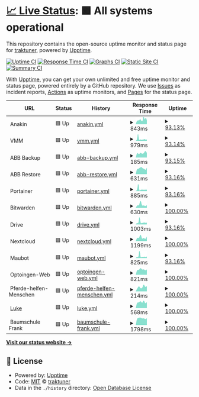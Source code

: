 # [📈 Live Status](https://status.oncloud.at): <!--live status--> **🟩 All systems operational**

This repository contains the open-source uptime monitor and status page for [traktuner](https://status.oncloud.at), powered by [Upptime](https://github.com/upptime/upptime).

[![Uptime CI](https://github.com/traktuner/status/workflows/Uptime%20CI/badge.svg)](https://github.com/traktuner/status/actions?query=workflow%3A%22Uptime+CI%22)
[![Response Time CI](https://github.com/traktuner/status/workflows/Response%20Time%20CI/badge.svg)](https://github.com/traktuner/status/actions?query=workflow%3A%22Response+Time+CI%22)
[![Graphs CI](https://github.com/traktuner/status/workflows/Graphs%20CI/badge.svg)](https://github.com/traktuner/status/actions?query=workflow%3A%22Graphs+CI%22)
[![Static Site CI](https://github.com/traktuner/status/workflows/Static%20Site%20CI/badge.svg)](https://github.com/traktuner/status/actions?query=workflow%3A%22Static+Site+CI%22)
[![Summary CI](https://github.com/traktuner/status/workflows/Summary%20CI/badge.svg)](https://github.com/traktuner/status/actions?query=workflow%3A%22Summary+CI%22)

With [Upptime](https://upptime.js.org), you can get your own unlimited and free uptime monitor and status page, powered entirely by a GitHub repository. We use [Issues](https://github.com/traktuner/status/issues) as incident reports, [Actions](https://github.com/traktuner/status/actions) as uptime monitors, and [Pages](https://status.oncloud.at) for the status page.

<!--start: status pages-->
<!-- This summary is generated by Upptime (https://github.com/upptime/upptime) -->
<!-- Do not edit this manually, your changes will be overwritten -->
<!-- prettier-ignore -->
| URL | Status | History | Response Time | Uptime |
| --- | ------ | ------- | ------------- | ------ |
| <img alt="" src="https://www.synology.com/img/company/branding/synology_logo_variations2-4.jpg" height="13"> Anakin | 🟩 Up | [anakin.yml](https://github.com/traktuner/status/commits/HEAD/history/anakin.yml) | <details><summary><img alt="Response time graph" src="./graphs/anakin/response-time-week.png" height="20"> 843ms</summary><br><a href="https://status.oncloud.at/history/anakin"><img alt="Response time 705" src="https://img.shields.io/endpoint?url=https%3A%2F%2Fraw.githubusercontent.com%2Ftraktuner%2Fstatus%2FHEAD%2Fapi%2Fanakin%2Fresponse-time.json"></a><br><a href="https://status.oncloud.at/history/anakin"><img alt="24-hour response time 658" src="https://img.shields.io/endpoint?url=https%3A%2F%2Fraw.githubusercontent.com%2Ftraktuner%2Fstatus%2FHEAD%2Fapi%2Fanakin%2Fresponse-time-day.json"></a><br><a href="https://status.oncloud.at/history/anakin"><img alt="7-day response time 843" src="https://img.shields.io/endpoint?url=https%3A%2F%2Fraw.githubusercontent.com%2Ftraktuner%2Fstatus%2FHEAD%2Fapi%2Fanakin%2Fresponse-time-week.json"></a><br><a href="https://status.oncloud.at/history/anakin"><img alt="30-day response time 709" src="https://img.shields.io/endpoint?url=https%3A%2F%2Fraw.githubusercontent.com%2Ftraktuner%2Fstatus%2FHEAD%2Fapi%2Fanakin%2Fresponse-time-month.json"></a><br><a href="https://status.oncloud.at/history/anakin"><img alt="1-year response time 705" src="https://img.shields.io/endpoint?url=https%3A%2F%2Fraw.githubusercontent.com%2Ftraktuner%2Fstatus%2FHEAD%2Fapi%2Fanakin%2Fresponse-time-year.json"></a></details> | <details><summary><a href="https://status.oncloud.at/history/anakin">93.13%</a></summary><a href="https://status.oncloud.at/history/anakin"><img alt="All-time uptime 98.92%" src="https://img.shields.io/endpoint?url=https%3A%2F%2Fraw.githubusercontent.com%2Ftraktuner%2Fstatus%2FHEAD%2Fapi%2Fanakin%2Fuptime.json"></a><br><a href="https://status.oncloud.at/history/anakin"><img alt="24-hour uptime 100.00%" src="https://img.shields.io/endpoint?url=https%3A%2F%2Fraw.githubusercontent.com%2Ftraktuner%2Fstatus%2FHEAD%2Fapi%2Fanakin%2Fuptime-day.json"></a><br><a href="https://status.oncloud.at/history/anakin"><img alt="7-day uptime 93.13%" src="https://img.shields.io/endpoint?url=https%3A%2F%2Fraw.githubusercontent.com%2Ftraktuner%2Fstatus%2FHEAD%2Fapi%2Fanakin%2Fuptime-week.json"></a><br><a href="https://status.oncloud.at/history/anakin"><img alt="30-day uptime 98.42%" src="https://img.shields.io/endpoint?url=https%3A%2F%2Fraw.githubusercontent.com%2Ftraktuner%2Fstatus%2FHEAD%2Fapi%2Fanakin%2Fuptime-month.json"></a><br><a href="https://status.oncloud.at/history/anakin"><img alt="1-year uptime 98.92%" src="https://img.shields.io/endpoint?url=https%3A%2F%2Fraw.githubusercontent.com%2Ftraktuner%2Fstatus%2FHEAD%2Fapi%2Fanakin%2Fuptime-year.json"></a></details>
| <img alt="" src="https://www.synology.com/img/company/branding/synology_logo_variations2-4.jpg" height="13"> VMM | 🟩 Up | [vmm.yml](https://github.com/traktuner/status/commits/HEAD/history/vmm.yml) | <details><summary><img alt="Response time graph" src="./graphs/vmm/response-time-week.png" height="20"> 979ms</summary><br><a href="https://status.oncloud.at/history/vmm"><img alt="Response time 808" src="https://img.shields.io/endpoint?url=https%3A%2F%2Fraw.githubusercontent.com%2Ftraktuner%2Fstatus%2FHEAD%2Fapi%2Fvmm%2Fresponse-time.json"></a><br><a href="https://status.oncloud.at/history/vmm"><img alt="24-hour response time 713" src="https://img.shields.io/endpoint?url=https%3A%2F%2Fraw.githubusercontent.com%2Ftraktuner%2Fstatus%2FHEAD%2Fapi%2Fvmm%2Fresponse-time-day.json"></a><br><a href="https://status.oncloud.at/history/vmm"><img alt="7-day response time 979" src="https://img.shields.io/endpoint?url=https%3A%2F%2Fraw.githubusercontent.com%2Ftraktuner%2Fstatus%2FHEAD%2Fapi%2Fvmm%2Fresponse-time-week.json"></a><br><a href="https://status.oncloud.at/history/vmm"><img alt="30-day response time 718" src="https://img.shields.io/endpoint?url=https%3A%2F%2Fraw.githubusercontent.com%2Ftraktuner%2Fstatus%2FHEAD%2Fapi%2Fvmm%2Fresponse-time-month.json"></a><br><a href="https://status.oncloud.at/history/vmm"><img alt="1-year response time 808" src="https://img.shields.io/endpoint?url=https%3A%2F%2Fraw.githubusercontent.com%2Ftraktuner%2Fstatus%2FHEAD%2Fapi%2Fvmm%2Fresponse-time-year.json"></a></details> | <details><summary><a href="https://status.oncloud.at/history/vmm">93.14%</a></summary><a href="https://status.oncloud.at/history/vmm"><img alt="All-time uptime 98.91%" src="https://img.shields.io/endpoint?url=https%3A%2F%2Fraw.githubusercontent.com%2Ftraktuner%2Fstatus%2FHEAD%2Fapi%2Fvmm%2Fuptime.json"></a><br><a href="https://status.oncloud.at/history/vmm"><img alt="24-hour uptime 100.00%" src="https://img.shields.io/endpoint?url=https%3A%2F%2Fraw.githubusercontent.com%2Ftraktuner%2Fstatus%2FHEAD%2Fapi%2Fvmm%2Fuptime-day.json"></a><br><a href="https://status.oncloud.at/history/vmm"><img alt="7-day uptime 93.14%" src="https://img.shields.io/endpoint?url=https%3A%2F%2Fraw.githubusercontent.com%2Ftraktuner%2Fstatus%2FHEAD%2Fapi%2Fvmm%2Fuptime-week.json"></a><br><a href="https://status.oncloud.at/history/vmm"><img alt="30-day uptime 98.42%" src="https://img.shields.io/endpoint?url=https%3A%2F%2Fraw.githubusercontent.com%2Ftraktuner%2Fstatus%2FHEAD%2Fapi%2Fvmm%2Fuptime-month.json"></a><br><a href="https://status.oncloud.at/history/vmm"><img alt="1-year uptime 98.91%" src="https://img.shields.io/endpoint?url=https%3A%2F%2Fraw.githubusercontent.com%2Ftraktuner%2Fstatus%2FHEAD%2Fapi%2Fvmm%2Fuptime-year.json"></a></details>
| <img alt="" src="https://www.synology.com/img/company/branding/synology_logo_variations2-4.jpg" height="13"> ABB Backup | 🟩 Up | [abb-backup.yml](https://github.com/traktuner/status/commits/HEAD/history/abb-backup.yml) | <details><summary><img alt="Response time graph" src="./graphs/abb-backup/response-time-week.png" height="20"> 185ms</summary><br><a href="https://status.oncloud.at/history/abb-backup"><img alt="Response time 157" src="https://img.shields.io/endpoint?url=https%3A%2F%2Fraw.githubusercontent.com%2Ftraktuner%2Fstatus%2FHEAD%2Fapi%2Fabb-backup%2Fresponse-time.json"></a><br><a href="https://status.oncloud.at/history/abb-backup"><img alt="24-hour response time 208" src="https://img.shields.io/endpoint?url=https%3A%2F%2Fraw.githubusercontent.com%2Ftraktuner%2Fstatus%2FHEAD%2Fapi%2Fabb-backup%2Fresponse-time-day.json"></a><br><a href="https://status.oncloud.at/history/abb-backup"><img alt="7-day response time 185" src="https://img.shields.io/endpoint?url=https%3A%2F%2Fraw.githubusercontent.com%2Ftraktuner%2Fstatus%2FHEAD%2Fapi%2Fabb-backup%2Fresponse-time-week.json"></a><br><a href="https://status.oncloud.at/history/abb-backup"><img alt="30-day response time 160" src="https://img.shields.io/endpoint?url=https%3A%2F%2Fraw.githubusercontent.com%2Ftraktuner%2Fstatus%2FHEAD%2Fapi%2Fabb-backup%2Fresponse-time-month.json"></a><br><a href="https://status.oncloud.at/history/abb-backup"><img alt="1-year response time 157" src="https://img.shields.io/endpoint?url=https%3A%2F%2Fraw.githubusercontent.com%2Ftraktuner%2Fstatus%2FHEAD%2Fapi%2Fabb-backup%2Fresponse-time-year.json"></a></details> | <details><summary><a href="https://status.oncloud.at/history/abb-backup">93.15%</a></summary><a href="https://status.oncloud.at/history/abb-backup"><img alt="All-time uptime 98.83%" src="https://img.shields.io/endpoint?url=https%3A%2F%2Fraw.githubusercontent.com%2Ftraktuner%2Fstatus%2FHEAD%2Fapi%2Fabb-backup%2Fuptime.json"></a><br><a href="https://status.oncloud.at/history/abb-backup"><img alt="24-hour uptime 100.00%" src="https://img.shields.io/endpoint?url=https%3A%2F%2Fraw.githubusercontent.com%2Ftraktuner%2Fstatus%2FHEAD%2Fapi%2Fabb-backup%2Fuptime-day.json"></a><br><a href="https://status.oncloud.at/history/abb-backup"><img alt="7-day uptime 93.15%" src="https://img.shields.io/endpoint?url=https%3A%2F%2Fraw.githubusercontent.com%2Ftraktuner%2Fstatus%2FHEAD%2Fapi%2Fabb-backup%2Fuptime-week.json"></a><br><a href="https://status.oncloud.at/history/abb-backup"><img alt="30-day uptime 98.04%" src="https://img.shields.io/endpoint?url=https%3A%2F%2Fraw.githubusercontent.com%2Ftraktuner%2Fstatus%2FHEAD%2Fapi%2Fabb-backup%2Fuptime-month.json"></a><br><a href="https://status.oncloud.at/history/abb-backup"><img alt="1-year uptime 98.83%" src="https://img.shields.io/endpoint?url=https%3A%2F%2Fraw.githubusercontent.com%2Ftraktuner%2Fstatus%2FHEAD%2Fapi%2Fabb-backup%2Fuptime-year.json"></a></details>
| <img alt="" src="https://www.synology.com/img/company/branding/synology_logo_variations2-4.jpg" height="13"> ABB Restore | 🟩 Up | [abb-restore.yml](https://github.com/traktuner/status/commits/HEAD/history/abb-restore.yml) | <details><summary><img alt="Response time graph" src="./graphs/abb-restore/response-time-week.png" height="20"> 631ms</summary><br><a href="https://status.oncloud.at/history/abb-restore"><img alt="Response time 594" src="https://img.shields.io/endpoint?url=https%3A%2F%2Fraw.githubusercontent.com%2Ftraktuner%2Fstatus%2FHEAD%2Fapi%2Fabb-restore%2Fresponse-time.json"></a><br><a href="https://status.oncloud.at/history/abb-restore"><img alt="24-hour response time 669" src="https://img.shields.io/endpoint?url=https%3A%2F%2Fraw.githubusercontent.com%2Ftraktuner%2Fstatus%2FHEAD%2Fapi%2Fabb-restore%2Fresponse-time-day.json"></a><br><a href="https://status.oncloud.at/history/abb-restore"><img alt="7-day response time 631" src="https://img.shields.io/endpoint?url=https%3A%2F%2Fraw.githubusercontent.com%2Ftraktuner%2Fstatus%2FHEAD%2Fapi%2Fabb-restore%2Fresponse-time-week.json"></a><br><a href="https://status.oncloud.at/history/abb-restore"><img alt="30-day response time 575" src="https://img.shields.io/endpoint?url=https%3A%2F%2Fraw.githubusercontent.com%2Ftraktuner%2Fstatus%2FHEAD%2Fapi%2Fabb-restore%2Fresponse-time-month.json"></a><br><a href="https://status.oncloud.at/history/abb-restore"><img alt="1-year response time 594" src="https://img.shields.io/endpoint?url=https%3A%2F%2Fraw.githubusercontent.com%2Ftraktuner%2Fstatus%2FHEAD%2Fapi%2Fabb-restore%2Fresponse-time-year.json"></a></details> | <details><summary><a href="https://status.oncloud.at/history/abb-restore">93.16%</a></summary><a href="https://status.oncloud.at/history/abb-restore"><img alt="All-time uptime 98.84%" src="https://img.shields.io/endpoint?url=https%3A%2F%2Fraw.githubusercontent.com%2Ftraktuner%2Fstatus%2FHEAD%2Fapi%2Fabb-restore%2Fuptime.json"></a><br><a href="https://status.oncloud.at/history/abb-restore"><img alt="24-hour uptime 100.00%" src="https://img.shields.io/endpoint?url=https%3A%2F%2Fraw.githubusercontent.com%2Ftraktuner%2Fstatus%2FHEAD%2Fapi%2Fabb-restore%2Fuptime-day.json"></a><br><a href="https://status.oncloud.at/history/abb-restore"><img alt="7-day uptime 93.16%" src="https://img.shields.io/endpoint?url=https%3A%2F%2Fraw.githubusercontent.com%2Ftraktuner%2Fstatus%2FHEAD%2Fapi%2Fabb-restore%2Fuptime-week.json"></a><br><a href="https://status.oncloud.at/history/abb-restore"><img alt="30-day uptime 98.04%" src="https://img.shields.io/endpoint?url=https%3A%2F%2Fraw.githubusercontent.com%2Ftraktuner%2Fstatus%2FHEAD%2Fapi%2Fabb-restore%2Fuptime-month.json"></a><br><a href="https://status.oncloud.at/history/abb-restore"><img alt="1-year uptime 98.84%" src="https://img.shields.io/endpoint?url=https%3A%2F%2Fraw.githubusercontent.com%2Ftraktuner%2Fstatus%2FHEAD%2Fapi%2Fabb-restore%2Fuptime-year.json"></a></details>
| <img alt="" src="https://developer.asustor.com/uploadIcons/0020_999_1639454569_Portainer_ce_256.png" height="13"> Portainer | 🟩 Up | [portainer.yml](https://github.com/traktuner/status/commits/HEAD/history/portainer.yml) | <details><summary><img alt="Response time graph" src="./graphs/portainer/response-time-week.png" height="20"> 885ms</summary><br><a href="https://status.oncloud.at/history/portainer"><img alt="Response time 622" src="https://img.shields.io/endpoint?url=https%3A%2F%2Fraw.githubusercontent.com%2Ftraktuner%2Fstatus%2FHEAD%2Fapi%2Fportainer%2Fresponse-time.json"></a><br><a href="https://status.oncloud.at/history/portainer"><img alt="24-hour response time 454" src="https://img.shields.io/endpoint?url=https%3A%2F%2Fraw.githubusercontent.com%2Ftraktuner%2Fstatus%2FHEAD%2Fapi%2Fportainer%2Fresponse-time-day.json"></a><br><a href="https://status.oncloud.at/history/portainer"><img alt="7-day response time 885" src="https://img.shields.io/endpoint?url=https%3A%2F%2Fraw.githubusercontent.com%2Ftraktuner%2Fstatus%2FHEAD%2Fapi%2Fportainer%2Fresponse-time-week.json"></a><br><a href="https://status.oncloud.at/history/portainer"><img alt="30-day response time 739" src="https://img.shields.io/endpoint?url=https%3A%2F%2Fraw.githubusercontent.com%2Ftraktuner%2Fstatus%2FHEAD%2Fapi%2Fportainer%2Fresponse-time-month.json"></a><br><a href="https://status.oncloud.at/history/portainer"><img alt="1-year response time 622" src="https://img.shields.io/endpoint?url=https%3A%2F%2Fraw.githubusercontent.com%2Ftraktuner%2Fstatus%2FHEAD%2Fapi%2Fportainer%2Fresponse-time-year.json"></a></details> | <details><summary><a href="https://status.oncloud.at/history/portainer">93.16%</a></summary><a href="https://status.oncloud.at/history/portainer"><img alt="All-time uptime 98.93%" src="https://img.shields.io/endpoint?url=https%3A%2F%2Fraw.githubusercontent.com%2Ftraktuner%2Fstatus%2FHEAD%2Fapi%2Fportainer%2Fuptime.json"></a><br><a href="https://status.oncloud.at/history/portainer"><img alt="24-hour uptime 100.00%" src="https://img.shields.io/endpoint?url=https%3A%2F%2Fraw.githubusercontent.com%2Ftraktuner%2Fstatus%2FHEAD%2Fapi%2Fportainer%2Fuptime-day.json"></a><br><a href="https://status.oncloud.at/history/portainer"><img alt="7-day uptime 93.16%" src="https://img.shields.io/endpoint?url=https%3A%2F%2Fraw.githubusercontent.com%2Ftraktuner%2Fstatus%2FHEAD%2Fapi%2Fportainer%2Fuptime-week.json"></a><br><a href="https://status.oncloud.at/history/portainer"><img alt="30-day uptime 98.43%" src="https://img.shields.io/endpoint?url=https%3A%2F%2Fraw.githubusercontent.com%2Ftraktuner%2Fstatus%2FHEAD%2Fapi%2Fportainer%2Fuptime-month.json"></a><br><a href="https://status.oncloud.at/history/portainer"><img alt="1-year uptime 98.93%" src="https://img.shields.io/endpoint?url=https%3A%2F%2Fraw.githubusercontent.com%2Ftraktuner%2Fstatus%2FHEAD%2Fapi%2Fportainer%2Fuptime-year.json"></a></details>
| <img alt="" src="https://raw.githubusercontent.com/bitwarden/brand/master/icons/128x128.png" height="13"> Bitwarden | 🟩 Up | [bitwarden.yml](https://github.com/traktuner/status/commits/HEAD/history/bitwarden.yml) | <details><summary><img alt="Response time graph" src="./graphs/bitwarden/response-time-week.png" height="20"> 630ms</summary><br><a href="https://status.oncloud.at/history/bitwarden"><img alt="Response time 494" src="https://img.shields.io/endpoint?url=https%3A%2F%2Fraw.githubusercontent.com%2Ftraktuner%2Fstatus%2FHEAD%2Fapi%2Fbitwarden%2Fresponse-time.json"></a><br><a href="https://status.oncloud.at/history/bitwarden"><img alt="24-hour response time 453" src="https://img.shields.io/endpoint?url=https%3A%2F%2Fraw.githubusercontent.com%2Ftraktuner%2Fstatus%2FHEAD%2Fapi%2Fbitwarden%2Fresponse-time-day.json"></a><br><a href="https://status.oncloud.at/history/bitwarden"><img alt="7-day response time 630" src="https://img.shields.io/endpoint?url=https%3A%2F%2Fraw.githubusercontent.com%2Ftraktuner%2Fstatus%2FHEAD%2Fapi%2Fbitwarden%2Fresponse-time-week.json"></a><br><a href="https://status.oncloud.at/history/bitwarden"><img alt="30-day response time 605" src="https://img.shields.io/endpoint?url=https%3A%2F%2Fraw.githubusercontent.com%2Ftraktuner%2Fstatus%2FHEAD%2Fapi%2Fbitwarden%2Fresponse-time-month.json"></a><br><a href="https://status.oncloud.at/history/bitwarden"><img alt="1-year response time 494" src="https://img.shields.io/endpoint?url=https%3A%2F%2Fraw.githubusercontent.com%2Ftraktuner%2Fstatus%2FHEAD%2Fapi%2Fbitwarden%2Fresponse-time-year.json"></a></details> | <details><summary><a href="https://status.oncloud.at/history/bitwarden">100.00%</a></summary><a href="https://status.oncloud.at/history/bitwarden"><img alt="All-time uptime 99.96%" src="https://img.shields.io/endpoint?url=https%3A%2F%2Fraw.githubusercontent.com%2Ftraktuner%2Fstatus%2FHEAD%2Fapi%2Fbitwarden%2Fuptime.json"></a><br><a href="https://status.oncloud.at/history/bitwarden"><img alt="24-hour uptime 100.00%" src="https://img.shields.io/endpoint?url=https%3A%2F%2Fraw.githubusercontent.com%2Ftraktuner%2Fstatus%2FHEAD%2Fapi%2Fbitwarden%2Fuptime-day.json"></a><br><a href="https://status.oncloud.at/history/bitwarden"><img alt="7-day uptime 100.00%" src="https://img.shields.io/endpoint?url=https%3A%2F%2Fraw.githubusercontent.com%2Ftraktuner%2Fstatus%2FHEAD%2Fapi%2Fbitwarden%2Fuptime-week.json"></a><br><a href="https://status.oncloud.at/history/bitwarden"><img alt="30-day uptime 100.00%" src="https://img.shields.io/endpoint?url=https%3A%2F%2Fraw.githubusercontent.com%2Ftraktuner%2Fstatus%2FHEAD%2Fapi%2Fbitwarden%2Fuptime-month.json"></a><br><a href="https://status.oncloud.at/history/bitwarden"><img alt="1-year uptime 99.96%" src="https://img.shields.io/endpoint?url=https%3A%2F%2Fraw.githubusercontent.com%2Ftraktuner%2Fstatus%2FHEAD%2Fapi%2Fbitwarden%2Fuptime-year.json"></a></details>
| <img alt="" src="https://www.synology.com/img/dsm/drive/icon_drive@2x.png" height="13"> Drive | 🟩 Up | [drive.yml](https://github.com/traktuner/status/commits/HEAD/history/drive.yml) | <details><summary><img alt="Response time graph" src="./graphs/drive/response-time-week.png" height="20"> 1003ms</summary><br><a href="https://status.oncloud.at/history/drive"><img alt="Response time 765" src="https://img.shields.io/endpoint?url=https%3A%2F%2Fraw.githubusercontent.com%2Ftraktuner%2Fstatus%2FHEAD%2Fapi%2Fdrive%2Fresponse-time.json"></a><br><a href="https://status.oncloud.at/history/drive"><img alt="24-hour response time 593" src="https://img.shields.io/endpoint?url=https%3A%2F%2Fraw.githubusercontent.com%2Ftraktuner%2Fstatus%2FHEAD%2Fapi%2Fdrive%2Fresponse-time-day.json"></a><br><a href="https://status.oncloud.at/history/drive"><img alt="7-day response time 1003" src="https://img.shields.io/endpoint?url=https%3A%2F%2Fraw.githubusercontent.com%2Ftraktuner%2Fstatus%2FHEAD%2Fapi%2Fdrive%2Fresponse-time-week.json"></a><br><a href="https://status.oncloud.at/history/drive"><img alt="30-day response time 883" src="https://img.shields.io/endpoint?url=https%3A%2F%2Fraw.githubusercontent.com%2Ftraktuner%2Fstatus%2FHEAD%2Fapi%2Fdrive%2Fresponse-time-month.json"></a><br><a href="https://status.oncloud.at/history/drive"><img alt="1-year response time 765" src="https://img.shields.io/endpoint?url=https%3A%2F%2Fraw.githubusercontent.com%2Ftraktuner%2Fstatus%2FHEAD%2Fapi%2Fdrive%2Fresponse-time-year.json"></a></details> | <details><summary><a href="https://status.oncloud.at/history/drive">93.16%</a></summary><a href="https://status.oncloud.at/history/drive"><img alt="All-time uptime 89.22%" src="https://img.shields.io/endpoint?url=https%3A%2F%2Fraw.githubusercontent.com%2Ftraktuner%2Fstatus%2FHEAD%2Fapi%2Fdrive%2Fuptime.json"></a><br><a href="https://status.oncloud.at/history/drive"><img alt="24-hour uptime 100.00%" src="https://img.shields.io/endpoint?url=https%3A%2F%2Fraw.githubusercontent.com%2Ftraktuner%2Fstatus%2FHEAD%2Fapi%2Fdrive%2Fuptime-day.json"></a><br><a href="https://status.oncloud.at/history/drive"><img alt="7-day uptime 93.16%" src="https://img.shields.io/endpoint?url=https%3A%2F%2Fraw.githubusercontent.com%2Ftraktuner%2Fstatus%2FHEAD%2Fapi%2Fdrive%2Fuptime-week.json"></a><br><a href="https://status.oncloud.at/history/drive"><img alt="30-day uptime 98.43%" src="https://img.shields.io/endpoint?url=https%3A%2F%2Fraw.githubusercontent.com%2Ftraktuner%2Fstatus%2FHEAD%2Fapi%2Fdrive%2Fuptime-month.json"></a><br><a href="https://status.oncloud.at/history/drive"><img alt="1-year uptime 89.22%" src="https://img.shields.io/endpoint?url=https%3A%2F%2Fraw.githubusercontent.com%2Ftraktuner%2Fstatus%2FHEAD%2Fapi%2Fdrive%2Fuptime-year.json"></a></details>
| <img alt="" src="https://nextcloud.com/wp-content/uploads/2022/11/logo_nextcloud_blue.svg" height="13"> Nextcloud | 🟩 Up | [nextcloud.yml](https://github.com/traktuner/status/commits/HEAD/history/nextcloud.yml) | <details><summary><img alt="Response time graph" src="./graphs/nextcloud/response-time-week.png" height="20"> 1199ms</summary><br><a href="https://status.oncloud.at/history/nextcloud"><img alt="Response time 1248" src="https://img.shields.io/endpoint?url=https%3A%2F%2Fraw.githubusercontent.com%2Ftraktuner%2Fstatus%2FHEAD%2Fapi%2Fnextcloud%2Fresponse-time.json"></a><br><a href="https://status.oncloud.at/history/nextcloud"><img alt="24-hour response time 1155" src="https://img.shields.io/endpoint?url=https%3A%2F%2Fraw.githubusercontent.com%2Ftraktuner%2Fstatus%2FHEAD%2Fapi%2Fnextcloud%2Fresponse-time-day.json"></a><br><a href="https://status.oncloud.at/history/nextcloud"><img alt="7-day response time 1199" src="https://img.shields.io/endpoint?url=https%3A%2F%2Fraw.githubusercontent.com%2Ftraktuner%2Fstatus%2FHEAD%2Fapi%2Fnextcloud%2Fresponse-time-week.json"></a><br><a href="https://status.oncloud.at/history/nextcloud"><img alt="30-day response time 903" src="https://img.shields.io/endpoint?url=https%3A%2F%2Fraw.githubusercontent.com%2Ftraktuner%2Fstatus%2FHEAD%2Fapi%2Fnextcloud%2Fresponse-time-month.json"></a><br><a href="https://status.oncloud.at/history/nextcloud"><img alt="1-year response time 1248" src="https://img.shields.io/endpoint?url=https%3A%2F%2Fraw.githubusercontent.com%2Ftraktuner%2Fstatus%2FHEAD%2Fapi%2Fnextcloud%2Fresponse-time-year.json"></a></details> | <details><summary><a href="https://status.oncloud.at/history/nextcloud">100.00%</a></summary><a href="https://status.oncloud.at/history/nextcloud"><img alt="All-time uptime 57.00%" src="https://img.shields.io/endpoint?url=https%3A%2F%2Fraw.githubusercontent.com%2Ftraktuner%2Fstatus%2FHEAD%2Fapi%2Fnextcloud%2Fuptime.json"></a><br><a href="https://status.oncloud.at/history/nextcloud"><img alt="24-hour uptime 100.00%" src="https://img.shields.io/endpoint?url=https%3A%2F%2Fraw.githubusercontent.com%2Ftraktuner%2Fstatus%2FHEAD%2Fapi%2Fnextcloud%2Fuptime-day.json"></a><br><a href="https://status.oncloud.at/history/nextcloud"><img alt="7-day uptime 100.00%" src="https://img.shields.io/endpoint?url=https%3A%2F%2Fraw.githubusercontent.com%2Ftraktuner%2Fstatus%2FHEAD%2Fapi%2Fnextcloud%2Fuptime-week.json"></a><br><a href="https://status.oncloud.at/history/nextcloud"><img alt="30-day uptime 100.00%" src="https://img.shields.io/endpoint?url=https%3A%2F%2Fraw.githubusercontent.com%2Ftraktuner%2Fstatus%2FHEAD%2Fapi%2Fnextcloud%2Fuptime-month.json"></a><br><a href="https://status.oncloud.at/history/nextcloud"><img alt="1-year uptime 57.00%" src="https://img.shields.io/endpoint?url=https%3A%2F%2Fraw.githubusercontent.com%2Ftraktuner%2Fstatus%2FHEAD%2Fapi%2Fnextcloud%2Fuptime-year.json"></a></details>
| <img alt="" src="https://upload.wikimedia.org/wikipedia/commons/7/7c/Matrix_icon.svg" height="13"> Maubot | 🟩 Up | [maubot.yml](https://github.com/traktuner/status/commits/HEAD/history/maubot.yml) | <details><summary><img alt="Response time graph" src="./graphs/maubot/response-time-week.png" height="20"> 825ms</summary><br><a href="https://status.oncloud.at/history/maubot"><img alt="Response time 595" src="https://img.shields.io/endpoint?url=https%3A%2F%2Fraw.githubusercontent.com%2Ftraktuner%2Fstatus%2FHEAD%2Fapi%2Fmaubot%2Fresponse-time.json"></a><br><a href="https://status.oncloud.at/history/maubot"><img alt="24-hour response time 463" src="https://img.shields.io/endpoint?url=https%3A%2F%2Fraw.githubusercontent.com%2Ftraktuner%2Fstatus%2FHEAD%2Fapi%2Fmaubot%2Fresponse-time-day.json"></a><br><a href="https://status.oncloud.at/history/maubot"><img alt="7-day response time 825" src="https://img.shields.io/endpoint?url=https%3A%2F%2Fraw.githubusercontent.com%2Ftraktuner%2Fstatus%2FHEAD%2Fapi%2Fmaubot%2Fresponse-time-week.json"></a><br><a href="https://status.oncloud.at/history/maubot"><img alt="30-day response time 634" src="https://img.shields.io/endpoint?url=https%3A%2F%2Fraw.githubusercontent.com%2Ftraktuner%2Fstatus%2FHEAD%2Fapi%2Fmaubot%2Fresponse-time-month.json"></a><br><a href="https://status.oncloud.at/history/maubot"><img alt="1-year response time 595" src="https://img.shields.io/endpoint?url=https%3A%2F%2Fraw.githubusercontent.com%2Ftraktuner%2Fstatus%2FHEAD%2Fapi%2Fmaubot%2Fresponse-time-year.json"></a></details> | <details><summary><a href="https://status.oncloud.at/history/maubot">93.16%</a></summary><a href="https://status.oncloud.at/history/maubot"><img alt="All-time uptime 81.58%" src="https://img.shields.io/endpoint?url=https%3A%2F%2Fraw.githubusercontent.com%2Ftraktuner%2Fstatus%2FHEAD%2Fapi%2Fmaubot%2Fuptime.json"></a><br><a href="https://status.oncloud.at/history/maubot"><img alt="24-hour uptime 100.00%" src="https://img.shields.io/endpoint?url=https%3A%2F%2Fraw.githubusercontent.com%2Ftraktuner%2Fstatus%2FHEAD%2Fapi%2Fmaubot%2Fuptime-day.json"></a><br><a href="https://status.oncloud.at/history/maubot"><img alt="7-day uptime 93.16%" src="https://img.shields.io/endpoint?url=https%3A%2F%2Fraw.githubusercontent.com%2Ftraktuner%2Fstatus%2FHEAD%2Fapi%2Fmaubot%2Fuptime-week.json"></a><br><a href="https://status.oncloud.at/history/maubot"><img alt="30-day uptime 98.43%" src="https://img.shields.io/endpoint?url=https%3A%2F%2Fraw.githubusercontent.com%2Ftraktuner%2Fstatus%2FHEAD%2Fapi%2Fmaubot%2Fuptime-month.json"></a><br><a href="https://status.oncloud.at/history/maubot"><img alt="1-year uptime 81.58%" src="https://img.shields.io/endpoint?url=https%3A%2F%2Fraw.githubusercontent.com%2Ftraktuner%2Fstatus%2FHEAD%2Fapi%2Fmaubot%2Fuptime-year.json"></a></details>
| <img alt="" src="https://media.licdn.com/dms/image/C4E0BAQHcoUmHeiJ18g/company-logo_100_100/0/1633736192649?e=1687996800&v=beta&t=Qni0JDFrs4OPojxlkuw7ph-NYVrF_oL0JRxSZ6fIIAg" height="13"> Optoingen-Web | 🟩 Up | [optoingen-web.yml](https://github.com/traktuner/status/commits/HEAD/history/optoingen-web.yml) | <details><summary><img alt="Response time graph" src="./graphs/optoingen-web/response-time-week.png" height="20"> 821ms</summary><br><a href="https://status.oncloud.at/history/optoingen-web"><img alt="Response time 792" src="https://img.shields.io/endpoint?url=https%3A%2F%2Fraw.githubusercontent.com%2Ftraktuner%2Fstatus%2FHEAD%2Fapi%2Foptoingen-web%2Fresponse-time.json"></a><br><a href="https://status.oncloud.at/history/optoingen-web"><img alt="24-hour response time 654" src="https://img.shields.io/endpoint?url=https%3A%2F%2Fraw.githubusercontent.com%2Ftraktuner%2Fstatus%2FHEAD%2Fapi%2Foptoingen-web%2Fresponse-time-day.json"></a><br><a href="https://status.oncloud.at/history/optoingen-web"><img alt="7-day response time 821" src="https://img.shields.io/endpoint?url=https%3A%2F%2Fraw.githubusercontent.com%2Ftraktuner%2Fstatus%2FHEAD%2Fapi%2Foptoingen-web%2Fresponse-time-week.json"></a><br><a href="https://status.oncloud.at/history/optoingen-web"><img alt="30-day response time 778" src="https://img.shields.io/endpoint?url=https%3A%2F%2Fraw.githubusercontent.com%2Ftraktuner%2Fstatus%2FHEAD%2Fapi%2Foptoingen-web%2Fresponse-time-month.json"></a><br><a href="https://status.oncloud.at/history/optoingen-web"><img alt="1-year response time 792" src="https://img.shields.io/endpoint?url=https%3A%2F%2Fraw.githubusercontent.com%2Ftraktuner%2Fstatus%2FHEAD%2Fapi%2Foptoingen-web%2Fresponse-time-year.json"></a></details> | <details><summary><a href="https://status.oncloud.at/history/optoingen-web">100.00%</a></summary><a href="https://status.oncloud.at/history/optoingen-web"><img alt="All-time uptime 94.81%" src="https://img.shields.io/endpoint?url=https%3A%2F%2Fraw.githubusercontent.com%2Ftraktuner%2Fstatus%2FHEAD%2Fapi%2Foptoingen-web%2Fuptime.json"></a><br><a href="https://status.oncloud.at/history/optoingen-web"><img alt="24-hour uptime 100.00%" src="https://img.shields.io/endpoint?url=https%3A%2F%2Fraw.githubusercontent.com%2Ftraktuner%2Fstatus%2FHEAD%2Fapi%2Foptoingen-web%2Fuptime-day.json"></a><br><a href="https://status.oncloud.at/history/optoingen-web"><img alt="7-day uptime 100.00%" src="https://img.shields.io/endpoint?url=https%3A%2F%2Fraw.githubusercontent.com%2Ftraktuner%2Fstatus%2FHEAD%2Fapi%2Foptoingen-web%2Fuptime-week.json"></a><br><a href="https://status.oncloud.at/history/optoingen-web"><img alt="30-day uptime 100.00%" src="https://img.shields.io/endpoint?url=https%3A%2F%2Fraw.githubusercontent.com%2Ftraktuner%2Fstatus%2FHEAD%2Fapi%2Foptoingen-web%2Fuptime-month.json"></a><br><a href="https://status.oncloud.at/history/optoingen-web"><img alt="1-year uptime 94.81%" src="https://img.shields.io/endpoint?url=https%3A%2F%2Fraw.githubusercontent.com%2Ftraktuner%2Fstatus%2FHEAD%2Fapi%2Foptoingen-web%2Fuptime-year.json"></a></details>
| <img alt="" src="https://pferde-helfen-menschen.at/img/wave.png" height="13"> Pferde-helfen-Menschen | 🟩 Up | [pferde-helfen-menschen.yml](https://github.com/traktuner/status/commits/HEAD/history/pferde-helfen-menschen.yml) | <details><summary><img alt="Response time graph" src="./graphs/pferde-helfen-menschen/response-time-week.png" height="20"> 214ms</summary><br><a href="https://status.oncloud.at/history/pferde-helfen-menschen"><img alt="Response time 366" src="https://img.shields.io/endpoint?url=https%3A%2F%2Fraw.githubusercontent.com%2Ftraktuner%2Fstatus%2FHEAD%2Fapi%2Fpferde-helfen-menschen%2Fresponse-time.json"></a><br><a href="https://status.oncloud.at/history/pferde-helfen-menschen"><img alt="24-hour response time 193" src="https://img.shields.io/endpoint?url=https%3A%2F%2Fraw.githubusercontent.com%2Ftraktuner%2Fstatus%2FHEAD%2Fapi%2Fpferde-helfen-menschen%2Fresponse-time-day.json"></a><br><a href="https://status.oncloud.at/history/pferde-helfen-menschen"><img alt="7-day response time 214" src="https://img.shields.io/endpoint?url=https%3A%2F%2Fraw.githubusercontent.com%2Ftraktuner%2Fstatus%2FHEAD%2Fapi%2Fpferde-helfen-menschen%2Fresponse-time-week.json"></a><br><a href="https://status.oncloud.at/history/pferde-helfen-menschen"><img alt="30-day response time 253" src="https://img.shields.io/endpoint?url=https%3A%2F%2Fraw.githubusercontent.com%2Ftraktuner%2Fstatus%2FHEAD%2Fapi%2Fpferde-helfen-menschen%2Fresponse-time-month.json"></a><br><a href="https://status.oncloud.at/history/pferde-helfen-menschen"><img alt="1-year response time 366" src="https://img.shields.io/endpoint?url=https%3A%2F%2Fraw.githubusercontent.com%2Ftraktuner%2Fstatus%2FHEAD%2Fapi%2Fpferde-helfen-menschen%2Fresponse-time-year.json"></a></details> | <details><summary><a href="https://status.oncloud.at/history/pferde-helfen-menschen">100.00%</a></summary><a href="https://status.oncloud.at/history/pferde-helfen-menschen"><img alt="All-time uptime 99.99%" src="https://img.shields.io/endpoint?url=https%3A%2F%2Fraw.githubusercontent.com%2Ftraktuner%2Fstatus%2FHEAD%2Fapi%2Fpferde-helfen-menschen%2Fuptime.json"></a><br><a href="https://status.oncloud.at/history/pferde-helfen-menschen"><img alt="24-hour uptime 100.00%" src="https://img.shields.io/endpoint?url=https%3A%2F%2Fraw.githubusercontent.com%2Ftraktuner%2Fstatus%2FHEAD%2Fapi%2Fpferde-helfen-menschen%2Fuptime-day.json"></a><br><a href="https://status.oncloud.at/history/pferde-helfen-menschen"><img alt="7-day uptime 100.00%" src="https://img.shields.io/endpoint?url=https%3A%2F%2Fraw.githubusercontent.com%2Ftraktuner%2Fstatus%2FHEAD%2Fapi%2Fpferde-helfen-menschen%2Fuptime-week.json"></a><br><a href="https://status.oncloud.at/history/pferde-helfen-menschen"><img alt="30-day uptime 100.00%" src="https://img.shields.io/endpoint?url=https%3A%2F%2Fraw.githubusercontent.com%2Ftraktuner%2Fstatus%2FHEAD%2Fapi%2Fpferde-helfen-menschen%2Fuptime-month.json"></a><br><a href="https://status.oncloud.at/history/pferde-helfen-menschen"><img alt="1-year uptime 99.99%" src="https://img.shields.io/endpoint?url=https%3A%2F%2Fraw.githubusercontent.com%2Ftraktuner%2Fstatus%2FHEAD%2Fapi%2Fpferde-helfen-menschen%2Fuptime-year.json"></a></details>
| <img alt="" src="https://www.synology.com/img/company/branding/synology_logo_variations2-4.jpg" height="13"> [Luke](https://langstadlingerbak.de4.quickconnect.to) | 🟩 Up | [luke.yml](https://github.com/traktuner/status/commits/HEAD/history/luke.yml) | <details><summary><img alt="Response time graph" src="./graphs/luke/response-time-week.png" height="20"> 568ms</summary><br><a href="https://status.oncloud.at/history/luke"><img alt="Response time 611" src="https://img.shields.io/endpoint?url=https%3A%2F%2Fraw.githubusercontent.com%2Ftraktuner%2Fstatus%2FHEAD%2Fapi%2Fluke%2Fresponse-time.json"></a><br><a href="https://status.oncloud.at/history/luke"><img alt="24-hour response time 625" src="https://img.shields.io/endpoint?url=https%3A%2F%2Fraw.githubusercontent.com%2Ftraktuner%2Fstatus%2FHEAD%2Fapi%2Fluke%2Fresponse-time-day.json"></a><br><a href="https://status.oncloud.at/history/luke"><img alt="7-day response time 568" src="https://img.shields.io/endpoint?url=https%3A%2F%2Fraw.githubusercontent.com%2Ftraktuner%2Fstatus%2FHEAD%2Fapi%2Fluke%2Fresponse-time-week.json"></a><br><a href="https://status.oncloud.at/history/luke"><img alt="30-day response time 599" src="https://img.shields.io/endpoint?url=https%3A%2F%2Fraw.githubusercontent.com%2Ftraktuner%2Fstatus%2FHEAD%2Fapi%2Fluke%2Fresponse-time-month.json"></a><br><a href="https://status.oncloud.at/history/luke"><img alt="1-year response time 611" src="https://img.shields.io/endpoint?url=https%3A%2F%2Fraw.githubusercontent.com%2Ftraktuner%2Fstatus%2FHEAD%2Fapi%2Fluke%2Fresponse-time-year.json"></a></details> | <details><summary><a href="https://status.oncloud.at/history/luke">100.00%</a></summary><a href="https://status.oncloud.at/history/luke"><img alt="All-time uptime 99.99%" src="https://img.shields.io/endpoint?url=https%3A%2F%2Fraw.githubusercontent.com%2Ftraktuner%2Fstatus%2FHEAD%2Fapi%2Fluke%2Fuptime.json"></a><br><a href="https://status.oncloud.at/history/luke"><img alt="24-hour uptime 100.00%" src="https://img.shields.io/endpoint?url=https%3A%2F%2Fraw.githubusercontent.com%2Ftraktuner%2Fstatus%2FHEAD%2Fapi%2Fluke%2Fuptime-day.json"></a><br><a href="https://status.oncloud.at/history/luke"><img alt="7-day uptime 100.00%" src="https://img.shields.io/endpoint?url=https%3A%2F%2Fraw.githubusercontent.com%2Ftraktuner%2Fstatus%2FHEAD%2Fapi%2Fluke%2Fuptime-week.json"></a><br><a href="https://status.oncloud.at/history/luke"><img alt="30-day uptime 100.00%" src="https://img.shields.io/endpoint?url=https%3A%2F%2Fraw.githubusercontent.com%2Ftraktuner%2Fstatus%2FHEAD%2Fapi%2Fluke%2Fuptime-month.json"></a><br><a href="https://status.oncloud.at/history/luke"><img alt="1-year uptime 99.99%" src="https://img.shields.io/endpoint?url=https%3A%2F%2Fraw.githubusercontent.com%2Ftraktuner%2Fstatus%2FHEAD%2Fapi%2Fluke%2Fuptime-year.json"></a></details>
| <img alt="" src="https://baumschule-frank.com/wp-content/uploads/2021/02/Kopf_Frank_Website_Header.png" height="13"> Baumschule Frank | 🟩 Up | [baumschule-frank.yml](https://github.com/traktuner/status/commits/HEAD/history/baumschule-frank.yml) | <details><summary><img alt="Response time graph" src="./graphs/baumschule-frank/response-time-week.png" height="20"> 1798ms</summary><br><a href="https://status.oncloud.at/history/baumschule-frank"><img alt="Response time 1736" src="https://img.shields.io/endpoint?url=https%3A%2F%2Fraw.githubusercontent.com%2Ftraktuner%2Fstatus%2FHEAD%2Fapi%2Fbaumschule-frank%2Fresponse-time.json"></a><br><a href="https://status.oncloud.at/history/baumschule-frank"><img alt="24-hour response time 1664" src="https://img.shields.io/endpoint?url=https%3A%2F%2Fraw.githubusercontent.com%2Ftraktuner%2Fstatus%2FHEAD%2Fapi%2Fbaumschule-frank%2Fresponse-time-day.json"></a><br><a href="https://status.oncloud.at/history/baumschule-frank"><img alt="7-day response time 1798" src="https://img.shields.io/endpoint?url=https%3A%2F%2Fraw.githubusercontent.com%2Ftraktuner%2Fstatus%2FHEAD%2Fapi%2Fbaumschule-frank%2Fresponse-time-week.json"></a><br><a href="https://status.oncloud.at/history/baumschule-frank"><img alt="30-day response time 1694" src="https://img.shields.io/endpoint?url=https%3A%2F%2Fraw.githubusercontent.com%2Ftraktuner%2Fstatus%2FHEAD%2Fapi%2Fbaumschule-frank%2Fresponse-time-month.json"></a><br><a href="https://status.oncloud.at/history/baumschule-frank"><img alt="1-year response time 1736" src="https://img.shields.io/endpoint?url=https%3A%2F%2Fraw.githubusercontent.com%2Ftraktuner%2Fstatus%2FHEAD%2Fapi%2Fbaumschule-frank%2Fresponse-time-year.json"></a></details> | <details><summary><a href="https://status.oncloud.at/history/baumschule-frank">100.00%</a></summary><a href="https://status.oncloud.at/history/baumschule-frank"><img alt="All-time uptime 100.00%" src="https://img.shields.io/endpoint?url=https%3A%2F%2Fraw.githubusercontent.com%2Ftraktuner%2Fstatus%2FHEAD%2Fapi%2Fbaumschule-frank%2Fuptime.json"></a><br><a href="https://status.oncloud.at/history/baumschule-frank"><img alt="24-hour uptime 100.00%" src="https://img.shields.io/endpoint?url=https%3A%2F%2Fraw.githubusercontent.com%2Ftraktuner%2Fstatus%2FHEAD%2Fapi%2Fbaumschule-frank%2Fuptime-day.json"></a><br><a href="https://status.oncloud.at/history/baumschule-frank"><img alt="7-day uptime 100.00%" src="https://img.shields.io/endpoint?url=https%3A%2F%2Fraw.githubusercontent.com%2Ftraktuner%2Fstatus%2FHEAD%2Fapi%2Fbaumschule-frank%2Fuptime-week.json"></a><br><a href="https://status.oncloud.at/history/baumschule-frank"><img alt="30-day uptime 100.00%" src="https://img.shields.io/endpoint?url=https%3A%2F%2Fraw.githubusercontent.com%2Ftraktuner%2Fstatus%2FHEAD%2Fapi%2Fbaumschule-frank%2Fuptime-month.json"></a><br><a href="https://status.oncloud.at/history/baumschule-frank"><img alt="1-year uptime 100.00%" src="https://img.shields.io/endpoint?url=https%3A%2F%2Fraw.githubusercontent.com%2Ftraktuner%2Fstatus%2FHEAD%2Fapi%2Fbaumschule-frank%2Fuptime-year.json"></a></details>

<!--end: status pages-->

[**Visit our status website →**](https://status.oncloud.at)

## 📄 License

- Powered by: [Upptime](https://github.com/upptime/upptime)
- Code: [MIT](./LICENSE) © [traktuner](https://status.oncloud.at)
- Data in the `./history` directory: [Open Database License](https://opendatacommons.org/licenses/odbl/1-0/)
